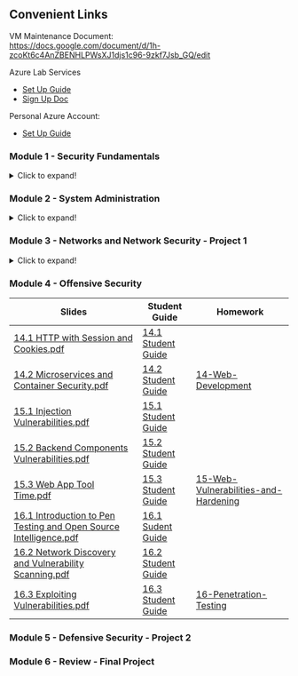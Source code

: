## Convenient Links
VM Maintenance Document:  
https://docs.google.com/document/d/1h-zcoKt6c4AnZBENHLPWsXJ1djs1c96-9zkf7Jsb_GQ/edit

Azure Lab Services
- [Set Up Guide](Week-06/3/LabAccessGuide.md)
- [Sign Up Doc](https://docs.google.com/spreadsheets/d/1SY4lAN5ElXK7JJvklO5_CYoSs0NUc1vSqFUaqsw3vrQ/edit#gid=0)

Personal Azure Account:
- [Set Up Guide](https://docs.google.com/document/d/1gs_09b7eotl7hzTL82xlqPt-OwOd0aWA78qcQxtMr6Y/edit)

### Module 1 - Security Fundamentals
<details>
    <summary>Click to expand!</summary>

| Slides | Student Guide | Homework |
|--------| ------------- | -------- |
|[1.1 The Cybersecurity Mindset.pdf](Week-01/1/1.1%20The%20Cybersecurity%20Mindset.pdf) | [1.1 Student Guide](Week-01/1/StudentGuide.md) |
|[1.2 Attacking and Defending.pdf](Week-01/2/1.2%20Attacking%20and%20Defending.pdf) | [1.2 Student Guide](Week-01/2/StudentGuide.md) |
|[1.3_ Surveying the Cyberspace.pdf](Week-01/3/1.3_%20Surveying%20the%20Cyberspace.pdf) | [1.3 Student Guide](Week-01/3/StudentGuide.md) | [01-Cybersecurity-101](Week-01/Homework/01-Cybersecurity-101/Unsolved)|
|[2.1 Introduction to Security Within the Organization.pdf](Week-02/1/2.1%20Introduction%20to%20Security%20Within%20the%20Organization.pdf) | [2.1 Student Guide](Week-02/1/StudentGuide.md)|
|[2.2 Risk Management and Threat Modeling.pdf](Week-02/2/2.2%20Risk%20Management%20and%20Threat%20Modeling.pdf) | [2.2 Student Guide](Week-02/2/StudentGuide.md)|
|[2.3 Governance and Compliance.pdf](Week-02/3/2.3%20Governance%20and%20Compliance.pdf)|[2.3 Student Guide](Week-02/3/StudentGuide.md) | [02-GRC](Week-02/Homework)

</details>

### Module 2 - System Administration
<details>
    <summary>Click to expand!</summary>

| Slides | Student Guide | Homework |
|--------| ------------- | -------- |
|[3.1 How Sweet is Terminal.pdf](Week-03/1/3.1%20How%20Sweet%20is%20Terminal.pdf) | [3.1 Student Guide](Week-03/1/StudentGuide.md) |
|[3.2 Commanding the Command Line.pdf](Week-03/2/3.2%20Commanding%20the%20Command%20Line.pdf) | [3.2 Student Guide](Week-03/2/StudentGuide.md) |
|[3.3 Sticking to the Script.pdf](Week-03/3/3.3%20Sticking%20to%20the%20Script.pdf) | [3.3 Student Guide](Week-03/3/StudentGuide.md) | [03-Terminal-and-Bash](Week-03/Homework) |
|[4.1 Introduction to Linux.pdf](Week-04/1/4.1%20Introduction%20to%20Linux.pdf) | [4.1 Student Guide](Week-04/1/StudentGuide.md) |
|[4.2 Access Controls.pdf](Week-04/2/4.2%20Access%20Controls.pdf) | [4.2 Student Guide](Week-04/2/StudentGuide.md) |
|[4.3 Managing Permissions and Services.pdf](Week-04/3/4.3%20Managing%20Permissions%20and%20Services.pdf) | [4.3 Student Guide](Week-04/3/StudentGuide.md) | [04-LinuxSysAdmin-Fundamentals](Week-04/Homework) |
| [5.1 Backups and tar.pdf](Week-05/1/5.1%20Backups%20and%20tar.pdf) | [5.1 Student Guide](Week-05/1/StudentGuide.md) |
|[5.2 Cron and Scheduled Jobs.pdf](Week-05/2/5.2%20Cron%20and%20Scheduled%20Jobs.pdf) | [5.2 Student Guide](Week-05/2/StudentGuide.md) |
|[5.3 Monitoring Log Files.pdf](Week-05/3/5.3%20Monitoring%20Log%20Files.pdf) | [5.3 Student Guide](Week-05/3/StudentGuide.md) | [05-Archiving-and-Logging-Data](Week-05/Homework)
|[6.1 Combining Commands.pdf](Week-06/1/6.1%20Combining%20Commands.pdf) | [6.1 Student Guide](Week-06/1/StudentGuide.md) |
|[6.2 Ifs and Lists.pdf](Week-06/2/6.2%20Ifs%20and%20Lists.pdf) | [6.2 Student Guide](Week-06/2/studentguide.md) |
| [6.3 Linux Scavenger Hunt.pdf](Week-06/3/6.3%20Linux%20Scavenger%20Hunt.pdf) | [Google Slides Link](https://docs.google.com/presentation/d/1R1cLZa_xRXYqOwEHsiyGWP90YndeZmhE8cFmx8tK168/edit#slide=id.g4f80a3047b_0_990) | [06-Bash-Scripting-and-Programming](Week-06/Homework) |
| [7.1 Introduction to Windows.pdf](Week-07/1/7.1%20Introduction%20to%20Windows.pdf) | [7.1 Student Guide](Week-07/1/StudentGuide.md) | 
[7.2 PowerShell Scripting.pdf](Week-07/2/7.2%20PowerShell%20Scripting.pdf) | [7.2 Student Guide](Week-07/2/StudentGuide.md) | 
[7.3 Active Directory Domain Services.pdf](Week-07/3/7.3%20Active%20Directory%20Domain%20Services.pdf) | [7.3 Student Guide](Week-07/3/StudentGuide.md) | [07-Windows-Administration-and-Hardening](Week-07/Homework) |
</details>

### Module 3 - Networks and Network Security - Project 1
<details>
    <summary>Click to expand!</summary>

| Slides | Student Guide | Homework |
|--------| ------------- | -------- |
|[8.1 Introduction to Networking.pdf](Week-08/1/8.1%20Introduction%20to%20Networking.pdf) | [8.1 Student Guide](Week-08/1/StudentGuide.md) | 
|[8.2 Ports, Protocols, and the OSI Model.pdf](Week-08/2/8.2%20Ports,%20Protocols,%20and%20the%2OSI%20Model.pdf) | [8.2 Student Guide](Week-08/2/StudentGuide.md) |
|[8.3 Following Data Through  Layers 2, 3, and 4.pdf](Week-08/3/8.3%20Following%20Data%20Through%20%20Layers%202,%203,%20and%204.pdf) | [8.3 Student Guide](Week-08/3/StudentGuide.md) | [08-Networking-Fundamentals](Week-08/Homework) | 
|[9.1 IP and Protocols.pdf](9.1%20IP%20and%20Protocols.pdf) | [9.1 Student Guide](Week-09/1/StudentGuide.md) |
|[9.2 Email Networks and Security.pdf](Week-09/2/9.2%20Email%20Networks%20and%20Security.pdf) | [9.2 Student Guide](Week-09/2/studentguide.md) |
|[9.3 Networking CTF](Week-09/3/9.3%20Networking%20Capture%20the%20Flag.pdf) | [Google Slides Link](https://docs.google.com/presentation/d/1yFYFlcLYuO90e1fC4snuyZ95XnjNrixQv-_0pJnx0vo/edit?usp=sharing) | [09-Networking-Fundamentals-II](Week-09/Homework) |
|[10.1 Intro to Cryptography.pdf](Week-10/1/10.1%20Intro%20to%20Cryptography.pdf) | [10.1 Student Guide](Week-10/1/StudentGuide.md) |
|[10.2 Asymmetric Encryption and Hashing.pdf](Week-10/2/10.2%20Asymmetric%20Encryption%20and%20Hashing.pdf) | [10.2 Student Guide](Week-10/2/StudentGuide.md) |
|[10.3 Applied Cryptography and Attacks.pdf](Week-10/3/10.3%20Applied%20Cryptography%20and%20Attacks.pdf) | [10.3 Student Guide](Week-10/3/StudentGuide.md) | [10-Cryptography](Week-10/Homework) |
[11.1 Introduction to Firewalls and Network Security.pdf](Week-11/1/11.1%20Introduction%20to%20Firewalls%20and%20Network%20Security.pdf) | [11.1 Student Guide](Week-11/1/StudentGuide.md) |
[11.2 Intrusion Detection, Snort, and Network Security Monitoring.pdf](Week-11/2/11.2%20Intrusion%20Detection,%20Snort,%20and%20Network%20Security%20Monitoring.pdf) | [11.2 Student Guide](Week-11/2/StudentGuide.md) |
[11.3 Enterprise Security Management.pdf](Week-11/3/11.3%20Enterprise%20Security%20Management.pdf) | [11.3 Student Guide](Week-11/3/StudentGuide.md) | [11-Network-Security](Week-11/Homework) |
[12.1 Intro to Cloud Computing.pdf](Week-12/1/12.1%20Intro%20to%20Cloud%20Computing.pdf) | [12.1 Student Guide](Week-12/1/StudentGuide.md) |
[12.2 Cloud System Management.pdf](Week-12/2/12.2%20Cloud%20System%20Management.pdf) | [12.2 Student Guide](Week-12/2/StudentGuide.md) |
[12.3 Load Balancing and Redundancy.pdf](Week-12/3/12.3%20Load%20Balancing%20and%20Redundancy.pdf) | [12.3 Student Guide](Week-12/3/StudentGuide.md) |
[12.4 Testing Redundant Systems.pdf](Week-12/4/12.4%20Testing%20Redundant%20Systems.pdf) | [12.4 Student Guide](Week-12/4/StudentGuide.md) | [12-Cloud-Security](Week-12/Homework) |
[13 Project Week ELK Stack.pdf](Week-13/13%20Project%20Week%20ELK%20Stack.pdf) | [13 Student Guide](Week-13/StudentGuide.md) | [13-ELK-Project](Week-13/Homework/Unsolved/)
</details>

### Module 4 - Offensive Security
| Slides | Student Guide | Homework |
|--------| ------------- | -------- |
|[14.1 HTTP with Session and Cookies.pdf](Week-14/1/14.1%20HTTP%20with%20Session%20and%20Cookies.pdf) | [14.1 Student Guide](Week-14/1/StudentGuide.md) | 
|[14.2 Microservices and Container Security.pdf](Week-14/2/14.2%20Microservices%20and%20Container%20Security.pdf) | [14.2 Student Guide](Week-14/2/StudentGuide.md) | [14-Web-Development](Week-14/Homework) |
|[15.1 Injection Vulnerabilities.pdf](Week-15/1/15.1%20Injection%20Vulnerabilities.pdf) | [15.1 Student Guide](Week-15/1/StudentGuide.md) |
|[15.2 Backend Components Vulnerabilities.pdf](15.2%20Backend%20Components%20Vulnerabilities.pdf) | [15.2 Student Guide](Week-15/2/StudentGuide.md) |
|[15.3 Web App Tool Time.pdf](Week-15/3/15.3%20Web%20App%20Tool%20Time.pdf) | [15.3 Student Guide](Week-15/3/StudentGuide.md) | [15-Web-Vulnerabilities-and-Hardening](Week-15/Homework) |
[16.1 Introduction to Pen Testing and Open Source Intelligence.pdf](Week-16/1/16.1%20Introduction%20to%20Pen%20Testing%20and%20Open%20Source%20Intelligence.pdf) | [16.1 Sudent Guide](Week-16/1/StudentGuide.md) |
[16.2 Network Discovery and Vulnerability Scanning.pdf](Week-16/2/16.2%20Network%20Discovery%20and%20Vulnerability%20Scanning.pdf) | [16.2 Student Guide](Week-16/2/studentguide.md)
[16.3 Exploiting Vulnerabilities.pdf](Week-16/3/16.3%20Exploiting%20Vulnerabilities.pdf) | [16.3 Student Guide](Week-16/3/StudentGuide.md) | [16-Penetration-Testing](Week-16/Homework)
### Module 5 - Defensive Security - Project 2

### Module 6 - Review - Final Project